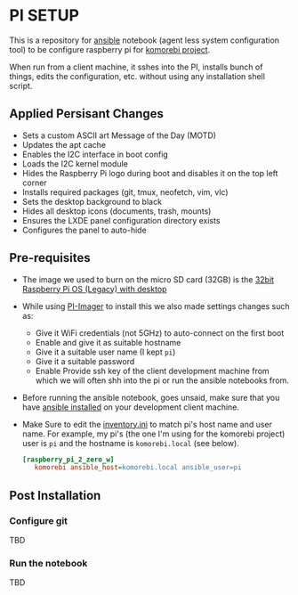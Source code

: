 # PI SETUP

This is a repository for [ansible](https://www.ansible.com/) notebook (agent less system configuration tool) to be configure raspberry pi for [komorebi project](https://github.com/dattasaurabh82/komorebi-stick).

When run from a client machine, it sshes into the PI, installs bunch of things, edits the configuration, etc. without using any installation shell script.

## Applied Persisant Changes

- Sets a custom ASCII art Message of the Day (MOTD)
- Updates the apt cache
- Enables the I2C interface in boot config
- Loads the I2C kernel module
- Hides the Raspberry Pi logo during boot and disables it on the top left corner
- Installs required packages (git, tmux, neofetch, vim, vlc)
- Sets the desktop background to black
- Hides all desktop icons (documents, trash, mounts)
- Ensures the LXDE panel configuration directory exists
- Configures the panel to auto-hide

## Pre-requisites

- The image we used to burn on the micro SD card (32GB) is the [32bit Raspberry Pi OS (Legacy) with desktop](https://downloads.raspberrypi.com/raspios_oldstable_armhf/release_notes.txt)
- While using [PI-Imager](https://www.raspberrypi.com/software/) to install this we also made settings changes such as:
  - Give it WiFi credentials (not 5GHz) to auto-connect on the first boot
  - Enable and give it as suitable hostname
  - Give it a suitable user name (I kept `pi`)
  - Give it a suitable password
  - Enable Provide ssh key of the client development machine from which we will often shh into the pi or run the ansible notebooks from.
- Before running the ansible notebook, goes unsaid, make sure that you have [ansible installed](https://docs.ansible.com/ansible/latest/installation_guide/intro_installation.html) on your development client machine.  
- Make Sure to edit the [inventory.ini](inventory.ini) to match pi's host name and user name. For example, my pi's (the one I'm using for the komorebi project) user is `pi` and the hostname is `komorebi.local` (see below).

  ```ini
  [raspberry_pi_2_zero_w]
     komorebi ansible_host=komorebi.local ansible_user=pi
  ```

## Post Installation

### Configure git

TBD

### Run the notebook

TBD
